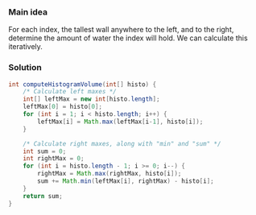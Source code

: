 ### Main idea

For each index, the tallest wall anywhere to the left, and to the right, determine the amount of water the index will hold. We can calculate this iteratively.

### Solution

```java
int computeHistogramVolume(int[] histo) {
    /* Calculate left maxes */
    int[] leftMax = new int[histo.length];
    leftMax[0] = histo[0];
    for (int i = 1; i < histo.length; i++) {
        leftMax[i] = Math.max(leftMax[i-1], histo[i]);
    }

    /* Calculate right maxes, along with "min" and "sum" */
    int sum = 0;
    int rightMax = 0;
    for (int i = histo.length - 1; i >= 0; i--) {
        rightMax = Math.max(rightMax, histo[i]);
        sum += Math.min(leftMax[i], rightMax) - histo[i];
    }
    return sum;
}
```
